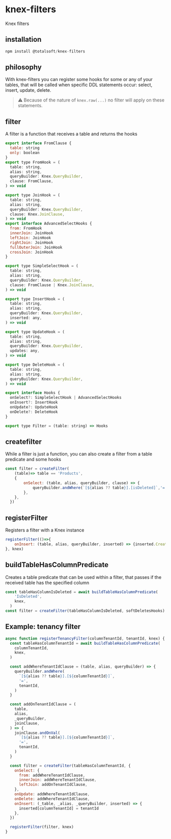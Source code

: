 # knex-filters
Knex filters

## installation
```javascript
npm install @totalsoft/knex-filters
```

## philosophy
With knex-filters you can register some hooks for some or any of your tables, that will be called when specific DDL statements occur: select, insert, update, delete.

> ⚠ Because of the nature of `knex.raw(...)` no filter will apply on these statements.

## filter
A filter is a function that receives a table and returns the hooks
```javascript
export interface FromClause {
  table: string
  only: boolean
}
export type FromHook = (
  table: string,
  alias: string,
  queryBuilder: Knex.QueryBuilder,
  clause: FromClause,
) => void

export type JoinHook = (
  table: string,
  alias: string,
  queryBuilder: Knex.QueryBuilder,
  clause: Knex.JoinClause,
) => void
export interface AdvancedSelectHooks {
  from: FromHook
  innerJoin: JoinHook
  leftJoin: JoinHook
  rightJoin: JoinHook
  fullOuterJoin: JoinHook
  crossJoin: JoinHook
}

export type SimpleSelectHook = (
  table: string,
  alias: string,
  queryBuilder: Knex.QueryBuilder,
  clause: FromClause | Knex.JoinClause,
) => void

export type InsertHook = (
  table: string,
  alias: string,
  queryBuilder: Knex.QueryBuilder,
  inserted: any,
) => void

export type UpdateHook = (
  table: string,
  alias: string,
  queryBuilder: Knex.QueryBuilder,
  updates: any,
) => void

export type DeleteHook = (
  table: string,
  alias: string,
  queryBuilder: Knex.QueryBuilder,
) => void

export interface Hooks {
  onSelect?: SimpleSelectHook | AdvancedSelectHooks
  onInsert?: InsertHook
  onUpdate?: UpdateHook
  onDelete?: DeleteHook
}

export type Filter = (table: string) => Hooks
```

## createfilter
While a filter is just a function, you can also create a filter from a table predicate and some hooks
```javascript
const filter = createFilter(
    (table)=> table == 'Products', 
    {
        onSelect: (table, alias, queryBuilder, clause) => {
            queryBuilder.andWhere(`[${alias ?? table}].[isDeleted]`,'=',false)
        },
    },
  })
```

## registerFilter
Registers a filter with a Knex instance
```javascript
registerFilter(()=>{
    onInsert: (table, alias, queryBuilder, inserted) => {inserted.CreatedBy = getLoggedInUserId()}
}, knex)
```

## buildTableHasColumnPredicate
Creates a table predicate that can be used within a filter, that passes if the received table has the specified column
```javascript
const tableHasColumnIsDeleted = await buildTableHasColumnPredicate(
    'IsDeleted',
    knex,
  )
const filter = createFilter(tableHasColumnIsDeleted, softDeletesHooks)
```

## Example: tenancy filter
```javascript
async function registerTenancyFilter(columnTenantId, tenantId, knex) {
  const tableHasColumnTenantId = await buildTableHasColumnPredicate(
    columnTenantId,
    knex,
  )

  const addWhereTenantIdClause = (table, alias, queryBuilder) => {
    queryBuilder.andWhere(
      `[${alias ?? table}].[${columnTenantId}]`,
      '=',
      tenantId,
    )
  }

  const addOnTenantIdClause = (
    table,
    alias,
    _queryBuilder,
    joinClause,
  ) => {
    joinClause.andOnVal(
      `[${alias ?? table}].[${columnTenantId}]`,
      '=',
      tenantId,
    )
  }

  const filter = createFilter(tableHasColumnTenantId, {
    onSelect: {
      from: addWhereTenantIdClause,
      innerJoin: addWhereTenantIdClause,
      leftJoin: addOnTenantIdClause,
    },
    onUpdate: addWhereTenantIdClause,
    onDelete: addWhereTenantIdClause,
    onInsert: (_table, _alias, _queryBuilder, inserted) => {
      inserted[columnTenantId] = tenantId
    },
  })

  registerFilter(filter, knex)
}
```
